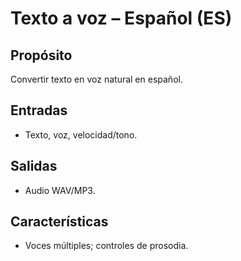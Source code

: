 # Texto a voz – Español (ES)

## Propósito
Convertir texto en voz natural en español.

## Entradas
- Texto, voz, velocidad/tono.

## Salidas
- Audio WAV/MP3.

## Características
- Voces múltiples; controles de prosodia.
